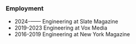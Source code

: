 ### Employment
- <span class="resume-year">2024-—— </span> Engineering at Slate Magazine
- <span class="resume-year">2019-2023</span> Engineering at Vox Media
- <span class="resume-year">2016-2019</span> Engineering at New York Magazine
